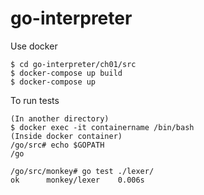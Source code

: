 # go-interpreter

Use docker

```
$ cd go-interpreter/ch01/src
$ docker-compose up build
$ docker-compose up
```

To run tests

```
(In another directory)
$ docker exec -it containername /bin/bash
(Inside docker container)
/go/src# echo $GOPATH
/go

/go/src/monkey# go test ./lexer/
ok  	monkey/lexer	0.006s
```

